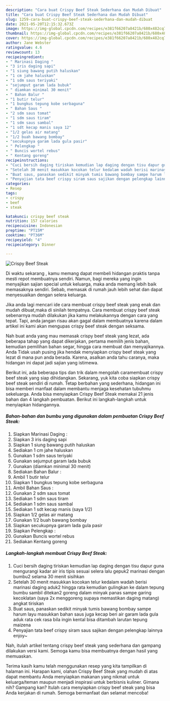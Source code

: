 ```yaml
---
description: "Cara buat Crispy Beef Steak Sederhana dan Mudah Dibuat"
title: "Cara buat Crispy Beef Steak Sederhana dan Mudah Dibuat"
slug: 1259-cara-buat-crispy-beef-steak-sederhana-dan-mudah-dibuat
date: 2021-05-20T12:15:32.673Z
image: https://img-global.cpcdn.com/recipes/e381f66207a8421b/680x482cq70/crispy-beef-steak-foto-resep-utama.jpg
thumbnail: https://img-global.cpcdn.com/recipes/e381f66207a8421b/680x482cq70/crispy-beef-steak-foto-resep-utama.jpg
cover: https://img-global.cpcdn.com/recipes/e381f66207a8421b/680x482cq70/crispy-beef-steak-foto-resep-utama.jpg
author: Jane Webster
ratingvalue: 4.6
reviewcount: 13
recipeingredient:
- " Marinasi Daging "
- "3 iris daging sapi"
- "1 siung bawang putih haluskan"
- "1 cm jahe haluskan"
- "1 sdm saus teriyaki"
- "sejumput garam lada bubuk"
- " diamkan minimal 30 menit"
- " Bahan Balur "
- "1 butir telur"
- "1 bungkus tepung kobe serbaguna"
- " Bahan Saus "
- "2 sdm saus tomat"
- "1 sdm saus tiram"
- "1 sdm saus sambal"
- "1 sdt kecap manis saya 12"
- "1/2 gelas air matang"
- "1/2 buah bawang bombay"
- "secukupnya garam lada gula pasir"
- " Pelengkap "
- " Buncis wortel rebus"
- " Kentang goreng"
recipeinstructions:
- "Cuci bersih daging tiriskan kemudian lap daging dengan tisu dapur guna mengurangi kadar air iris tipis sesuai selera lalu gepuk2 marinasi dengan bumbu2 selama 30 menit sisihkan"
- "Setelah 30 menit masukkan kocokan telur kedalam wadah berisi marinasi daging aduk2 hingga rata kemudian gulingkan ke dalam tepung bumbu sambil ditekan2 goreng dalam minyak panas sampe garing kecoklatan (saya 2x menggoreng supaya memastikan daging matang) angkat tiriskan"
- "Buat saus, panaskan sedikit minyak tumis bawang bombay sampe harum layu masukkan bahan saus juga kecap beri air garam lada gula aduk rata cek rasa bila ingin kental bisa ditambah larutan tepung maizena"
- "Penyajian tata beef crispy siram saus sajikan dengan pelengkap lainnya enjoy~"
categories:
- Resep
tags:
- crispy
- beef
- steak

katakunci: crispy beef steak 
nutrition: 157 calories
recipecuisine: Indonesian
preptime: "PT15M"
cooktime: "PT36M"
recipeyield: "4"
recipecategory: Dinner

---
```



![Crispy Beef Steak](https://img-global.cpcdn.com/recipes/e381f66207a8421b/680x482cq70/crispy-beef-steak-foto-resep-utama.jpg)

Di waktu  sekarang , kamu memang dapat membeli hidangan praktis tanpa mesti repot membuatnya sendiri. Namun, bagi mereka yang ingin menyajikan sajian special untuk keluarga, maka anda memang lebih baik memasaknya sendiri. Sebab, memasak di rumah jauh lebih sehat dan dapat menyesuaikan dengan selera keluarga.

Jika anda lagi mencari ide cara membuat crispy beef steak yang enak dan mudah dibuat,maka di sinilah tempatnya. Cara membuat crispy beef steak  sebenarnya mudah dilakukan jika kamu melakukannya dengan cara yang tepat. Tapi, anda jangan risau akan gagal dalam membuatnya 
karena dalam artikel ini kami akan mengupas crispy beef steak dengan seksama.  



Nah buat anda yang mau memasak crispy beef steak yang lezat, ada beberapa tahap yang dapat dikerjakan, pertama memilih jenis bahan, kemudian pemilihan bahan segar, hingga cara membuat dan menyajikannya. Anda Tidak usah pusing jika hendak menyiapkan crispy beef steak yang lezat di mana pun anda berada. Karena, asalkan anda  tahu caranya, maka hidangan ini dapat jadi sajian yang istimewa.

Berikut ini, ada beberapa tips dan trik dalam mengolah caramembuat crispy beef steak yang siap dihidangkan. Sekarang, yuk kita coba siapkan crispy beef steak sendiri di rumah. Tetap berbahan yang sederhana, hidangan ini bisa memberi manfaat dalam membantu menjaga kesehatan tubuhmu sekeluarga. Anda bisa menyiapkan Crispy Beef Steak memakai 21 jenis bahan dan 4 langkah pembuatan. Berikut ini langkah-langkah untuk menyiapkan hidangannya.

<!--inarticleads1-->

##### Bahan-bahan dan bumbu yang digunakan dalam pembuatan Crispy Beef Steak:

1. Siapkan  Marinasi Daging :
1. Siapkan 3 iris daging sapi
1. Siapkan 1 siung bawang putih haluskan
1. Sediakan 1 cm jahe haluskan
1. Gunakan 1 sdm saus teriyaki
1. Gunakan sejumput garam lada bubuk
1. Gunakan  (diamkan minimal 30 menit)
1. Sediakan  Bahan Balur :
1. Ambil 1 butir telur
1. Siapkan 1 bungkus tepung kobe serbaguna
1. Ambil  Bahan Saus :
1. Gunakan 2 sdm saus tomat
1. Sediakan 1 sdm saus tiram
1. Sediakan 1 sdm saus sambal
1. Sediakan 1 sdt kecap manis (saya 1/2)
1. Siapkan 1/2 gelas air matang
1. Gunakan 1/2 buah bawang bombay
1. Siapkan secukupnya garam lada gula pasir
1. Siapkan  Pelengkap :
1. Gunakan  Buncis wortel rebus
1. Sediakan  Kentang goreng




<!--inarticleads2-->

##### Langkah-langkah membuat Crispy Beef Steak:

1. Cuci bersih daging tiriskan kemudian lap daging dengan tisu dapur guna mengurangi kadar air iris tipis sesuai selera lalu gepuk2 marinasi dengan bumbu2 selama 30 menit sisihkan
1. Setelah 30 menit masukkan kocokan telur kedalam wadah berisi marinasi daging aduk2 hingga rata kemudian gulingkan ke dalam tepung bumbu sambil ditekan2 goreng dalam minyak panas sampe garing kecoklatan (saya 2x menggoreng supaya memastikan daging matang) angkat tiriskan
1. Buat saus, panaskan sedikit minyak tumis bawang bombay sampe harum layu masukkan bahan saus juga kecap beri air garam lada gula aduk rata cek rasa bila ingin kental bisa ditambah larutan tepung maizena
1. Penyajian tata beef crispy siram saus sajikan dengan pelengkap lainnya enjoy~




Nah, itulah artikel tentang  crispy beef steak  yang sederhana dan gampang dilakukan versi kami. Semoga kamu bisa membuatnya dengan hasil yang memuaskan. 

Terima kasih kamu telah menggunakan resep yang kita tampilkan di halaman ini. Harapan kami, olahan  Crispy Beef Steak yang mudah di atas dapat membantu Anda menyiapkan makanan yang nikmat untuk keluarga/teman maupun menjadi inspirasi untuk berbisnis kuliner. Gimana nih? Gampang kan? Itulah cara menyiapkan crispy beef steak yang bisa Anda kerjakan di rumah. Semoga bermanfaat dan selamat mencoba!

